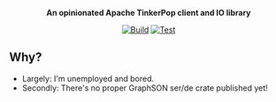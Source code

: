 <div align="center">
<p><strong>An opinionated Apache TinkerPop client and IO library</strong></p>
<p>

[![Build](https://github.com/Ech0riginal/gizmo/actions/workflows/build.yml/badge.svg)](https://github.com/Ech0riginal/gizmo/actions/workflows/build.yml)
[![Test](https://github.com/Ech0riginal/gizmo/actions/workflows/test.yml/badge.svg)](https://github.com/Ech0riginal/gizmo/actions/workflows/test.yml)

</p>
</div>

## Why?

* Largely: I'm unemployed and bored.
* Secondly: There's no proper GraphSON ser/de crate published yet!
